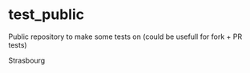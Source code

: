 # test_public
Public repository to make some tests on (could be usefull for fork + PR tests)

Strasbourg
